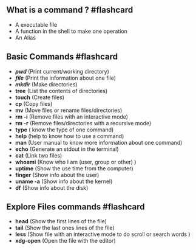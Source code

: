 ## What is a command ? #flashcard 
* A executable file
* A function in the shell to make one operation
* An Alias
<!--ID: 1689606593518-->

## Basic Commands #flashcard 
* ***pwd*** (Print current/working directory)
* ***file*** (Print the information about one file)
* ***mkdir*** (Make directories)
* **tree** (List the contents of directories)
* **touch** (Create files)
* **cp** (Copy files)
* **mv** (Move files or rename files/directories)
* **rm -i** (Remove files with an interactive mode)
* **rm -r** (Remove files/directories with a recursive mode)
*  **type** ( know the type of one command)
* **help** (help to know how to use a command)
* **man** (User manual to know more information about one command)
* **echo** (Generate an stdout in the terminal)
* **cat** (Link two files)
* **whoami** (Know who I am (user, group or other) )  
* **uptime** (Show the use time from the computer)
* **finger** (Show info about the user)
* **uname -a** (Show info about the kernel)
* **df** (Show info about the disk)
 <!--ID: 1689606456572-->


## Explore Files commands #flashcard 

* **head** (Show the first lines of the file)
* **tail** (Show the last ones lines of the file)
* **less** (Show file with an interactive mode to do scroll or search words )
* **xdg-open** (Open the file with the editor)
<!--ID: 1689606456576-->

